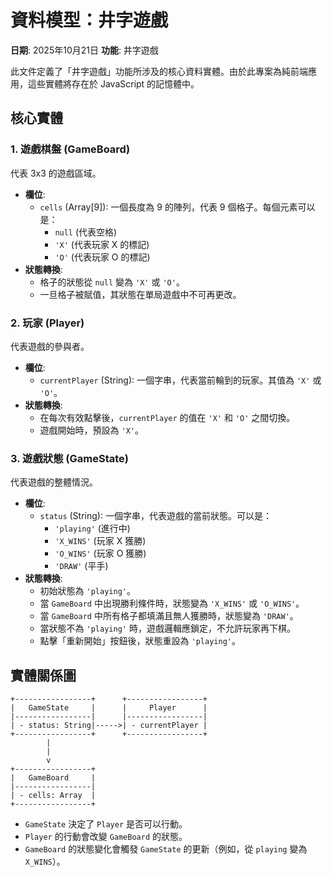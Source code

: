 # 資料模型：井字遊戲

**日期**: 2025年10月21日
**功能**: 井字遊戲

此文件定義了「井字遊戲」功能所涉及的核心資料實體。由於此專案為純前端應用，這些實體將存在於 JavaScript 的記憶體中。

## 核心實體

### 1. 遊戲棋盤 (GameBoard)

代表 3x3 的遊戲區域。

-   **欄位**:
    -   `cells` (Array[9]): 一個長度為 9 的陣列，代表 9 個格子。每個元素可以是：
        -   `null` (代表空格)
        -   `'X'` (代表玩家 X 的標記)
        -   `'O'` (代表玩家 O 的標記)
-   **狀態轉換**:
    -   格子的狀態從 `null` 變為 `'X'` 或 `'O'`。
    -   一旦格子被賦值，其狀態在單局遊戲中不可再更改。

### 2. 玩家 (Player)

代表遊戲的參與者。

-   **欄位**:
    -   `currentPlayer` (String): 一個字串，代表當前輪到的玩家。其值為 `'X'` 或 `'O'`。
-   **狀態轉換**:
    -   在每次有效點擊後，`currentPlayer` 的值在 `'X'` 和 `'O'` 之間切換。
    -   遊戲開始時，預設為 `'X'`。

### 3. 遊戲狀態 (GameState)

代表遊戲的整體情況。

-   **欄位**:
    -   `status` (String): 一個字串，代表遊戲的當前狀態。可以是：
        -   `'playing'` (進行中)
        -   `'X_WINS'` (玩家 X 獲勝)
        -   `'O_WINS'` (玩家 O 獲勝)
        -   `'DRAW'` (平手)
-   **狀態轉換**:
    -   初始狀態為 `'playing'`。
    -   當 `GameBoard` 中出現勝利條件時，狀態變為 `'X_WINS'` 或 `'O_WINS'`。
    -   當 `GameBoard` 中所有格子都填滿且無人獲勝時，狀態變為 `'DRAW'`。
    -   當狀態不為 `'playing'` 時，遊戲邏輯應鎖定，不允許玩家再下棋。
    -   點擊「重新開始」按鈕後，狀態重設為 `'playing'`。

## 實體關係圖

```
+-----------------+      +-----------------+
|   GameState     |      |     Player      |
|-----------------|      |-----------------|
| - status: String|----->| - currentPlayer |
+-----------------+      +-----------------+
        |
        |
        v
+-----------------+
|   GameBoard     |
|-----------------|
| - cells: Array  |
+-----------------+
```

-   `GameState` 決定了 `Player` 是否可以行動。
-   `Player` 的行動會改變 `GameBoard` 的狀態。
-   `GameBoard` 的狀態變化會觸發 `GameState` 的更新（例如，從 `playing` 變為 `X_WINS`）。
